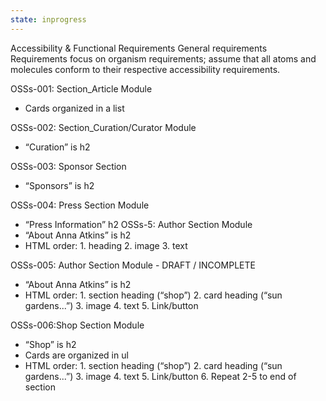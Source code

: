 ```yaml
---
state: inprogress
---
```


Accessibility & Functional Requirements
General  requirements
Requirements focus on organism requirements; assume that all atoms and molecules conform to their respective accessibility requirements.

OSSs-001: Section_Article Module
- Cards organized in a list

OSSs-002: Section_Curation/Curator Module
- “Curation” is h2

OSSs-003: Sponsor Section
- “Sponsors” is h2

OSSs-004: Press Section Module
- “Press Information”  h2
OSSs-5: Author Section Module
- “About Anna Atkins” is h2
- HTML order:
             1. heading
             2. image
             3. text

OSSs-005: Author Section Module - DRAFT / INCOMPLETE
- “About Anna Atkins” is h2
- HTML order:
             1. section heading (“shop”)
             2. card heading (“sun gardens...”)
             3. image
             4. text
             5. Link/button


OSSs-006:Shop Section Module
- “Shop” is h2
- Cards are organized in ul
- HTML order:
             1. section heading (“shop”)
             2. card heading (“sun gardens...”)
             3. image
             4. text
             5. Link/button
             6. Repeat 2-5 to end of section